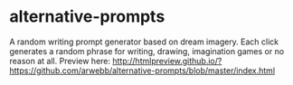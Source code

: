 # alternative-prompts
A random writing prompt generator based on dream imagery. 
Each click generates a random phrase for writing, drawing, imagination games or no reason at all. 
Preview here: 
http://htmlpreview.github.io/?https://github.com/arwebb/alternative-prompts/blob/master/index.html

